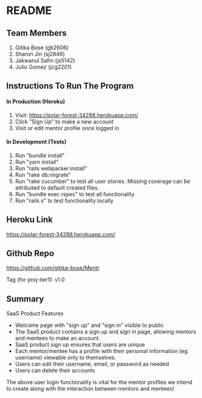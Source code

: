 # README

## Team Members
1. Gitika Bose (gb2606)
2. Sharon Jin (sj2846)
3. Jakwanul Safin (js5142)
4. Julio Gomez (jcg2201)

## Instructions To Run The Program 
#### In Production (Heroku) 
1. Visit: https://polar-forest-34288.herokuapp.com/
2. Click "Sign Up" to make a new account 
3. Visit or edit mentor profile once logged in 

#### In Development (Tests) 
1. Run "bundle install" 
2. Run "yarn install"
3. Run "rails webpacker:install"
4. Run "rake db:migrate"
5. Run "rake cucumber" to test all user stories. Missing coverage can be attributed to default created files.
7. Run "bundle exec rspec" to test all functionality 
8. Run "rails s" to test functionality locally

## Heroku Link 
https://polar-forest-34288.herokuapp.com/

## Github Repo
https://github.com/gitika-bose/Mentr

Tag (for proj-iter1): v1.0

## Summary

SaaS Product Features 
* Welcome page with "sign up" and "sign in" visible to public
* The SaaS product contains a sign up and sign in page, allowing mentors and mentees to make an account. 
* SaaS product sign up ensures that users are unique
* Each mentor/mentee has a profile with their personal information (eg. username) viewable only to themselves. 
* Users can edit their username, email, or password as needed 
* Users can delete their accounts 

The above user login functionality is vital for the mentor profiles we intend to create along with the interaction between mentors and mentees!
